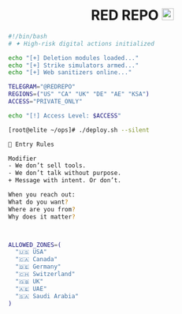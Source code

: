 
<h1 align="center"> RED REPO <img src="https://camo.githubusercontent.com/e3b21877674ca42f1dff5739d16eb5b1ba2812dcf64d2b9411f15595975a0776/68747470733a2f2f7777772e7376677265706f2e636f6d2f73686f772f3335343237332f7265646861742d69636f6e2e737667" width="24"/>
</h1>

```bash
#!/bin/bash
# ✦ High-risk digital actions initialized

echo "[+] Deletion modules loaded..."
echo "[+] Strike simulators armed..."
echo "[+] Web sanitizers online..."

TELEGRAM="@REDREPO"
REGIONS=("US" "CA" "UK" "DE" "AE" "KSA")
ACCESS="PRIVATE_ONLY"

echo "[!] Access Level: $ACCESS"

[root@elite ~/ops]# ./deploy.sh --silent

🔐 Entry Rules

Modifier
- We don’t sell tools.
- We don’t talk without purpose.
+ Message with intent. Or don’t.

When you reach out:
What do you want?
Where are you from?
Why does it matter?



ALLOWED_ZONES=(
  "🇺🇸 USA"
  "🇨🇦 Canada"
  "🇩🇪 Germany"
  "🇨🇭 Switzerland"
  "🇬🇧 UK"
  "🇦🇪 UAE"
  "🇸🇦 Saudi Arabia"
)

